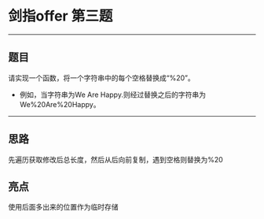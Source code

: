 # 剑指offer 第三题 
***
## 题目 
请实现一个函数，将一个字符串中的每个空格替换成“%20”。<br>
 * 例如，当字符串为We Are Happy.则经过替换之后的字符串为We%20Are%20Happy。<br>
***
## 思路
先遍历获取修改后总长度，然后从后向前复制，遇到空格则替换为%20
## 亮点
使用后面多出来的位置作为临时存储